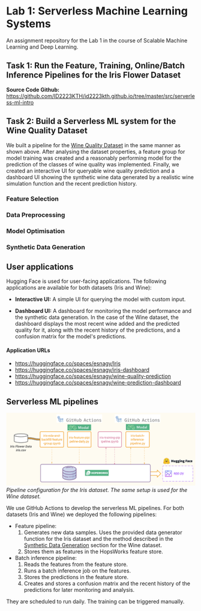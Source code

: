 # Lab 1: Serverless Machine Learning Systems

An assignment repository for the Lab 1 in the course of Scalable Machine Learning and Deep Learning.

## Task 1: Run the Feature, Training, Online/Batch Inference Pipelines for the Iris Flower Dataset

**Source Code Github:** https://github.com/ID2223KTH/id2223kth.github.io/tree/master/src/serverless-ml-intro

## Task 2: Build a Serverless ML system for the Wine Quality Dataset

We built a pipeline for the [Wine Quality Dataset](https://www.kaggle.com/datasets/rajyellow46/wine-quality) in the same manner as shown above. After analysing the dataset properties, a feature group for model training was created and a reasonably performing model for the prediction of the classes of wine quality was implemented. Finally, we created an interactive UI for queryable wine quality prediction and a dashboard UI showing the synthetic wine data generated by a realistic wine simulation function and the recent prediction history.

### Feature Selection

### Data Preprocessing

### Model Optimisation

### Synthetic Data Generation

## User applications

Hugging Face is used for user-facing applications. The following applications are available for both datasets (Iris and Wine):
- **Interactive UI:** A simple UI for querying the model with custom input.

- **Dashboard UI:** A dashboard for monitoring the model performance and the synthetic data generation. In the case of the Wine dataset, the dashboard displays the most recent wine added and the predicted quality for it, along with the recent history of the predictions, and a confusion matrix for the model's predictions. 


#### Application URLs
- https://huggingface.co/spaces/esnagy/Iris
- https://huggingface.co/spaces/esnagy/iris-dashboard
- https://huggingface.co/spaces/esnagy/wine-quality-prediction
- https://huggingface.co/spaces/esnagy/wine-prediction-dashboard

## Serverless ML pipelines

![Iris as a serverless ML system](./Iris%20as%20a%20serverless%20ML%20system.png)
*Pipeline configuration for the Iris dataset. The same setup is used for the Wine dataset.*

We use GitHub Actions to develop the serverless ML pipelines. For both datasets (Iris and Wine) we deployed the following pipelines:
- Feature pipeline:
    1. Generates new data samples. Uses the provided data generator function for the Iris dataset and the method described in the [Synthetic Data Generation](#synthetic-data-generation) section for the Wine dataset.
    2. Stores them as features in the HopsWorks feature store.
- Batch inference pipeline:
    1. Reads the features from the feature store.
    2. Runs a batch inference job on the features.
    3. Stores the predictions in the feature store.
    4. Creates and stores a confusion matrix and the recent history of the predictions for later monitoring and analysis.

They are scheduled to run daily. The training can be triggered manually.
